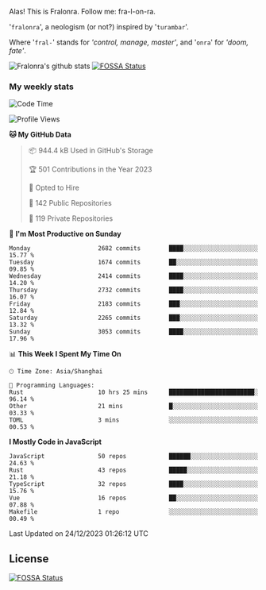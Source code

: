 Alas! This is Fralonra. Follow me: fra-l-on-ra.

'`fralonra`', a neologism (or not?) inspired by '`turambar`'.

Where '`fral-`' stands for *'control, manage, master'*, and '`onra`' for *'doom, fate'*.

![Fralonra's github stats](https://github-readme-stats.vercel.app/api?username=fralonra)
[![FOSSA Status](https://app.fossa.com/api/projects/git%2Bgithub.com%2Ffralonra%2Ffralonra.svg?type=shield)](https://app.fossa.com/projects/git%2Bgithub.com%2Ffralonra%2Ffralonra?ref=badge_shield)

### My weekly stats

<!--START_SECTION:waka-->
![Code Time](http://img.shields.io/badge/Code%20Time-4%2C391%20hrs%2047%20mins-blue)

![Profile Views](http://img.shields.io/badge/Profile%20Views-0-blue)

**🐱 My GitHub Data** 

> 📦 944.4 kB Used in GitHub's Storage 
 > 
> 🏆 501 Contributions in the Year 2023
 > 
> 💼 Opted to Hire
 > 
> 📜 142 Public Repositories 
 > 
> 🔑 119 Private Repositories 
 > 
📅 **I'm Most Productive on Sunday** 

```text
Monday                   2682 commits        ████░░░░░░░░░░░░░░░░░░░░░   15.77 % 
Tuesday                  1674 commits        ██░░░░░░░░░░░░░░░░░░░░░░░   09.85 % 
Wednesday                2414 commits        ████░░░░░░░░░░░░░░░░░░░░░   14.20 % 
Thursday                 2732 commits        ████░░░░░░░░░░░░░░░░░░░░░   16.07 % 
Friday                   2183 commits        ███░░░░░░░░░░░░░░░░░░░░░░   12.84 % 
Saturday                 2265 commits        ███░░░░░░░░░░░░░░░░░░░░░░   13.32 % 
Sunday                   3053 commits        ████░░░░░░░░░░░░░░░░░░░░░   17.96 % 
```


📊 **This Week I Spent My Time On** 

```text
🕑︎ Time Zone: Asia/Shanghai

💬 Programming Languages: 
Rust                     10 hrs 25 mins      ████████████████████████░   96.14 % 
Other                    21 mins             █░░░░░░░░░░░░░░░░░░░░░░░░   03.33 % 
TOML                     3 mins              ░░░░░░░░░░░░░░░░░░░░░░░░░   00.53 % 
```

**I Mostly Code in JavaScript** 

```text
JavaScript               50 repos            ██████░░░░░░░░░░░░░░░░░░░   24.63 % 
Rust                     43 repos            █████░░░░░░░░░░░░░░░░░░░░   21.18 % 
TypeScript               32 repos            ████░░░░░░░░░░░░░░░░░░░░░   15.76 % 
Vue                      16 repos            ██░░░░░░░░░░░░░░░░░░░░░░░   07.88 % 
Makefile                 1 repo              ░░░░░░░░░░░░░░░░░░░░░░░░░   00.49 % 
```




 Last Updated on 24/12/2023 01:26:12 UTC
<!--END_SECTION:waka-->

## License
[![FOSSA Status](https://app.fossa.com/api/projects/git%2Bgithub.com%2Ffralonra%2Ffralonra.svg?type=large)](https://app.fossa.com/projects/git%2Bgithub.com%2Ffralonra%2Ffralonra?ref=badge_large)
